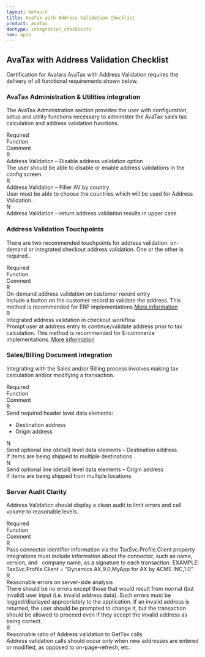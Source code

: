 ```yaml
---
layout: default
title: AvaTax with Address Validation Checklist
product: avaTax
doctype: integration_checklists
nav: apis
---
```

<div class="half">
<h2>AvaTax with Address Validation Checklist</h2>
<p>Certification for Avalara AvaTax with Address Validation requires the delivery of all functional requirements shown below.</p>

<h3>AvaTax Administration &amp; Utilities integration</h3>
<p>The AvaTax Administration section provides the user with configuration, setup and utility functions necessary to administer the AvaTax sales tax calculation and address validation functions.</p>
<div class="row">
<div class="col-xs-1">R<span class="hidden-xs">equired</span></div>
<div class="col-xs-3">Function</div>
<div class="col-xs-8">Comment</div>
</div>
<div class="row">
<div class="col-xs-1">R</div>
<div class="col-xs-3">Address Validation – Disable address validation option</div>
<div class="col-xs-8">The user should be able to disable or enable address validations in the config screen.</div>
</div>
<div class="row">
<div class="col-xs-1">R</div>
<div class="col-xs-3">Address Validation – Filter AV by country</div>
<div class="col-xs-8">User must be able to choose the countries which will be used for Address Validation.</div>
</div>
<div class="row">
<div class="col-xs-1">N</div>
<div class="col-xs-3">Address Validation – return address validation results in upper case</div>
<div class="col-xs-8"></div>
</div>

<h3>Address Validation Touchpoints</h3>
<p>There are two recommended touchpoints for address validation: on-demand or integrated checkout address validation. One or the other is required.</p>
<div class="row">
<div class="col-xs-1">R<span class="hidden-xs">equired</span></div>
<div class="col-xs-3">Function</div>
<div class="col-xs-8">Comment</div>
</div>
<div class="row">
<div class="col-xs-1">R</div>
<div class="col-xs-3">On-demand address validation on customer record entry</div>
<div class="col-xs-8">Include a button on the customer record to validate the address. This method is recommended for ERP implementations.<a href="/avatax/address-validation">More information</a></div>
</div>
<div class="row">
<div class="col-xs-1">R</div>
<div class="col-xs-3">Integrated address validation in checkout workflow</div>
<div class="col-xs-8">Prompt user at address entry to continue/validate address prior to tax calculation. This method is recommended for E-commerce implementations. <a href="/avatax/address-validation">More information</a></div>
</div>

<h3>Sales/Billing Document integration</h3>
<p>Integrating with the Sales and/or Billing process involves making tax calculation and/or modifying a transaction.</p>
<div class="row">
<div class="col-xs-1">R<span class="hidden-xs">equired</span></div>
<div class="col-xs-3">Function</div>
<div class="col-xs-8">Comment</div>
</div>
<div class="row">
<div class="col-xs-1">R</div>
<div class="col-xs-3">Send required header level data elements:
<ul>
	<li>Destination address</li>
	<li>Origin address</li>
</ul>
</div>
<div class="col-xs-"></div>
</div>
<div class="row">
<div class="col-xs-1">N</div>
<div class="col-xs-3">Send optional line (detail) level data elements – Destination address</div>
<div class="col-xs-8">If items are being shipped to multiple destinations</div>
</div>
<div class="row">
<div class="col-xs-1">N</div>
<div class="col-xs-3">Send optional line (detail) level data elements – Origin address</div>
<div class="col-xs-8">If items are being shipped from multiple locations</div>
</div>

<h3>Server Audit Clarity</h3>
<p>Address Validation should display a clean audit to limit errors and call volume to reasonable levels.</p>

<div class="row">
<div class="col-xs-1">R<span class="hidden-xs">equired</span></div>
<div class="col-xs-3">Function</div>
<div class="col-xs-8">Comment</div>
</div>
<div class="row">
<div class="col-xs-1">R</div>
<div class="col-xs-3">Pass connector identifier information via the TaxSvc.Profile.Client property</div>
<div class="col-xs-8">Integrations must include information about the connector, such as name, version, and   company name, as a signature to each transaction. EXAMPLE: TaxSvc.Profile.Client = “Dynamics AX,9.0,MyApp for AX by ACME INC,1.0”</div>
</div>
<div class="row">
<div class="col-xs-1">R</div>
<div class="col-xs-3">Reasonable errors on server-side analysis</div>
<div class="col-xs-8">There should be no errors except those that would result from normal (but invalid) user input (i.e. invalid address data). Such errors must be logged/displayed appropriately to the application. If an invalid address is returned, the user should be prompted to change it, but the transaction should be allowed to proceed even if they accept the invalid address as being correct.</div>
</div>
<div class="row padding-bottom">
<div class="col-xs-1">R</div>
<div class="col-xs-3">Reasonable ratio of Address validation to GetTax calls</div>
<div class="col-xs-8">Address validation calls should occur only when new addresses are entered or modified, as opposed to on-page-refresh, etc.</div>
</div>
</div>
